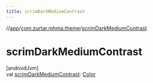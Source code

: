 ```yaml
---
title: scrimDarkMediumContrast
---
```

//[app](../../index.html)/[com.zurtar.mhma.theme](index.html)/[scrimDarkMediumContrast](scrim-dark-medium-contrast.html)



# scrimDarkMediumContrast



[androidJvm]\
val [scrimDarkMediumContrast](scrim-dark-medium-contrast.html): [Color](https://developer.android.com/reference/kotlin/androidx/compose/ui/graphics/Color.html)



